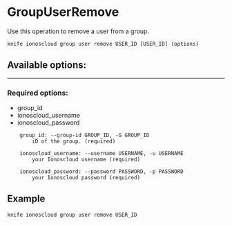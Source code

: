 # GroupUserRemove

Use this operation to remove a user from a group.

```text
knife ionoscloud group user remove USER_ID [USER_ID] (options)
```

## Available options:
---

### Required options:

* group_id
* ionoscloud_username
* ionoscloud_password

```text
    group_id: --group-id GROUP_ID, -G GROUP_ID
        iD of the group. (required)

    ionoscloud_username: --username USERNAME, -u USERNAME
        your Ionoscloud username (required)

    ionoscloud_password: --password PASSWORD, -p PASSWORD
        your Ionoscloud password (required)

```

## Example

```text
knife ionoscloud group user remove USER_ID 
```
